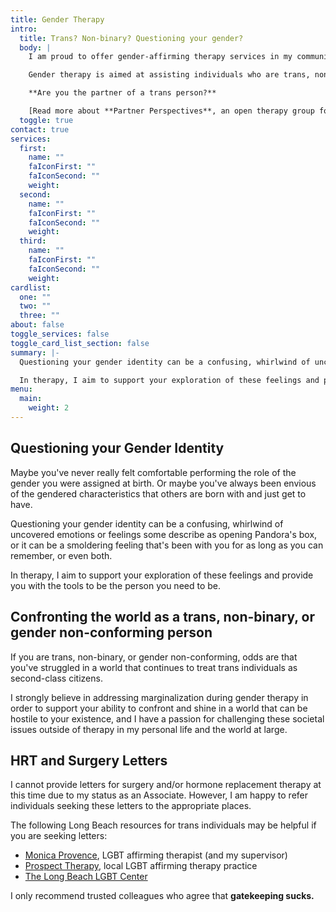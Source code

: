 ```yaml
---
title: Gender Therapy
intro:
  title: Trans? Non-binary? Questioning your gender?
  body: |
    I am proud to offer gender-affirming therapy services in my community.

    Gender therapy is aimed at assisting individuals who are trans, non-binary, or otherwise questioning or struggling with their gender identity.

    **Are you the partner of a trans person?**

    [Read more about **Partner Perspectives**, an open therapy group for partners of transgender individuals.](/transgender-therapy-long-beach/partners)
  toggle: true
contact: true
services:
  first:
    name: ""
    faIconFirst: ""
    faIconSecond: ""
    weight:
  second:
    name: ""
    faIconFirst: ""
    faIconSecond: ""
    weight:
  third:
    name: ""
    faIconFirst: ""
    faIconSecond: ""
    weight:
cardlist:
  one: ""
  two: ""
  three: ""
about: false
toggle_services: false
toggle_card_list_section: false
summary: |-
  Questioning your gender identity can be a confusing, whirlwind of uncovered emotions or feelings some describe as opening Pandora's box, or it can be a smoldering feeling that's been with you for as long as you can remember, or even both.

  In therapy, I aim to support your exploration of these feelings and provide you with the tools to be the person you need to be.
menu:
  main:
    weight: 2
---
```


## Questioning your Gender Identity

Maybe you've never really felt comfortable performing the role of the gender you were assigned at birth. Or maybe you've always been envious of the gendered characteristics that others are born with and just get to have.

Questioning your gender identity can be a confusing, whirlwind of uncovered emotions or feelings some describe as opening Pandora's box, or it can be a smoldering feeling that's been with you for as long as you can remember, or even both.

In therapy, I aim to support your exploration of these feelings and provide you with the tools to be the person you need to be.

## Confronting the world as a trans, non-binary, or gender non-conforming person

If you are trans, non-binary, or gender non-conforming, odds are that you've struggled in a world that continues to treat trans individuals as second-class citizens.

I strongly believe in addressing marginalization during gender therapy in order to support your ability to confront and shine in a world that can be hostile to your existence, and I have a passion for challenging these societal issues outside of therapy in my personal life and the world at large.

## HRT and Surgery Letters

I cannot provide letters for surgery and/or hormone replacement therapy at this time due to my status as an Associate. However, I am happy to refer individuals seeking these letters to the appropriate places.

The following Long Beach resources for trans individuals may be helpful if you are seeking letters:

- [Monica Provence](https://www.therapyden.com/therapist/monica-provence-long-beach-ca), LGBT affirming therapist (and my supervisor)
- [Prospect Therapy](https://www.prospecttherapy.com/hrt-and-gcs-letters), local LGBT affirming therapy practice
- [The Long Beach LGBT Center](https://centerlb.org)

I only recommend trusted colleagues who agree that **gatekeeping sucks.**
